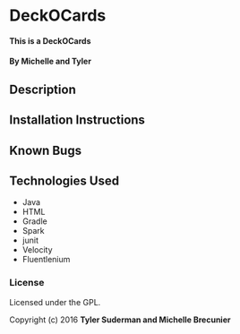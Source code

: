 # DeckOCards

#### This is a DeckOCards

#### By Michelle and Tyler

## Description

## Installation Instructions

## Known Bugs


## Technologies Used

* Java
* HTML
* Gradle
* Spark
* junit
* Velocity
* Fluentlenium

### License

Licensed under the GPL.

Copyright (c) 2016 **Tyler Suderman and Michelle Brecunier**
